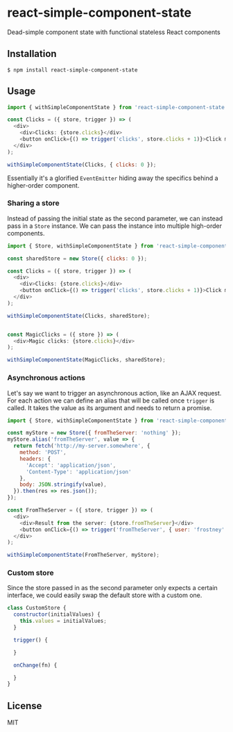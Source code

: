 # react-simple-component-state
Dead-simple component state with functional stateless React components

## Installation

```
$ npm install react-simple-component-state
```

## Usage
```javascript
import { withSimpleComponentState } from 'react-simple-component-state';

const Clicks = ({ store, trigger }) => (
  <div>
    <div>Clicks: {store.clicks}</div>
    <button onClick={() => trigger('clicks', store.clicks + 1)}>Click me!</div>
  </div>
);

withSimpleComponentState(Clicks, { clicks: 0 });
```

Essentially it's a glorified `EventEmitter` hiding away the specifics behind a higher-order component.

### Sharing a store
Instead of passing the initial state as the second parameter, we can instead pass in a `Store` instance. We can pass the instance into multiple high-order components.

```javascript
import { Store, withSimpleComponentState } from 'react-simple-component-state';

const sharedStore = new Store({ clicks: 0 });

const Clicks = ({ store, trigger }) => (
  <div>
    <div>Clicks: {store.clicks}</div>
    <button onClick={() => trigger('clicks', store.clicks + 1)}>Click me!</div>
  </div>
);

withSimpleComponentState(Clicks, sharedStore);


const MagicClicks = ({ store }) => (
  <div>Magic clicks: {store.clicks}</div>
);

withSimpleComponentState(MagicClicks, sharedStore);
```

### Asynchronous actions
Let's say we want to trigger an asynchronous action, like an AJAX request. For each action we can define an alias that will be called once `trigger` is called. It takes the value as its argument and needs to return a promise.

```javascript
import { Store, withSimpleComponentState } from 'react-simple-component-state';

const myStore = new Store({ fromTheServer: 'nothing' });
myStore.alias('fromTheServer', value => {
  return fetch('http://my-server.somewhere', {
    method: 'POST',
    headers: {
      'Accept': 'application/json',
      'Content-Type': 'application/json'
    },
    body: JSON.stringify(value),
  }).then(res => res.json());
});

const FromTheServer = ({ store, trigger }) => (
  <div>
    <div>Result from the server: {store.fromTheServer}</div>
    <button onClick={() => trigger('fromTheServer', { user: 'frostney' })}>Start the request!</div>
  </div>
);

withSimpleComponentState(FromTheServer, myStore);
```

### Custom store
Since the store passed in as the second parameter only expects a certain interface, we could easily swap the default store with a custom one.

```javascript
class CustomStore {
  constructor(initialValues) {
    this.values = initialValues;
  }

  trigger() {

  }

  onChange(fn) {

  }
}


```

## License
MIT

